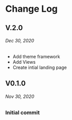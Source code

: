 # Change Log

## V.2.0

###### Dec 30, 2020

- Add theme framework
- Add Views
- Create intial landing page

## V0.1.0

###### Nov 30, 2020

### Initial commit
